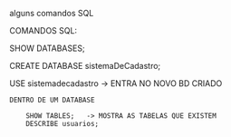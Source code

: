 alguns comandos SQL

COMANDOS SQL:

SHOW DATABASES;

CREATE DATABASE sistemaDeCadastro; 

USE sistemadecadastro -> ENTRA NO NOVO BD CRIADO

	DENTRO DE UM DATABASE
		
		SHOW TABLES;   -> MOSTRA AS TABELAS QUE EXISTEM
		DESCRIBE usuarios;